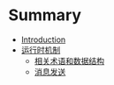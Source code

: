 # Summary

* [Introduction](README.md)
* [运行时机制](runtime.md)
    * [相关术语和数据结构](runtime_term.md)
    * [消息发送](runtime_message.md)

